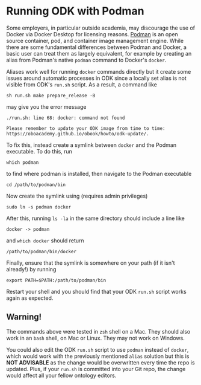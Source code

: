 # Running ODK with Podman

Some employers, in particular outside academia, may discourage the use of Docker via Docker Desktop for licensing reasons. [Podman](https://podman.io/) is an open source container, pod, and container image management engine. While there are some fundamental differences between Podman and Docker, a basic user can treat them as largely equivalent, for example by creating an alias from Podman's native `podman` command to Docker's `docker`.

Aliases work well for running `docker` commands directly but it create some issues around automatic processes in ODK since a locally set alias is not visible from ODK's `run.sh` script. As a result, a command like

```
sh run.sh make prepare_release -B
```

may give you the error message

```
./run.sh: line 68: docker: command not found

Please remember to update your ODK image from time to time: https://oboacademy.github.io/obook/howto/odk-update/.
```

To fix this, instead create a symlink between `docker` and the Podman executable. To do this, run

```
which podman
```

to find where podman is installed, then navigate to the Podman executable

```
cd /path/to/podman/bin
```

Now create the symlink using (requires admin privileges)

```
sudo ln -s podman docker
```

After this, running `ls -la` in the same directory should include a line like

```
docker -> podman
```


and `which docker` should return
```
/path/to/podman/bin/docker
```

Finally, ensure that the symlink is somewhere on your path (if it isn't already!) by running

```
export PATH=$PATH:/path/to/podman/bin
```

Restart your shell and you should find that your ODK `run.sh` script works again as expected.

## Warning!

The commands above were tested in `zsh` shell on a Mac. They should also work in an `bash` shell, on Mac or Linux. They may not work on Windows.

You could also edit the ODK `run.sh` script to use `podman` instead of `docker`, which would work with the previously mentioned `alias` solution but this is **NOT ADVISABLE** as the change would be overwritten every time the repo is updated. Plus, if your `run.sh` is committed into your Git repo, the change would affect all your fellow ontology editors.

